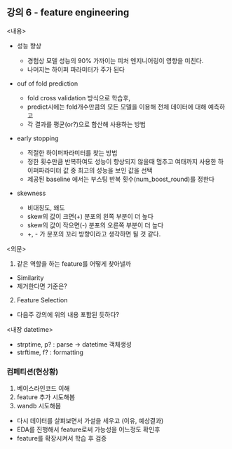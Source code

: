 ## 강의 6 - feature engineering

<내용>
* 성능 향상
  * 경험상 모델 성능의 90% 가까이는 피처 엔지니어링이 영향을 미친다.
  * 나머지는 하이퍼 파라미터가 주가 된다
* ouf of fold prediction
  * fold cross validation 방식으로 학습후,  
  * predict시에는 fold개수만큼의 모든 모델을 이용해 전체 데이터에 대해 예측하고    
  * 각 결과를 평균(or?)으로 합산해 사용하는 방법
* early stopping
  * 적절한 하이퍼파라미터를 찾는 방법
  * 정한 횟수만큼 반복하여도 성능이 향상되지 않을때 멈추고 여태까지 사용한 하이퍼파라미터 값 중 최고의 성능을 보인 값을 선택
  * 제공된 baseline 에서는 부스팅 반복 횟수(num_boost_round)를 정한다

* skewness
  * 비대칭도, 왜도
  * skew의 값이 크면(+) 분포의 왼쪽 부분이 더 높다
  * skew의 값이 작으면(-) 분포의 오른쪽 부분이 더 높다
  * +, - 가 분포의 꼬리 방향이라고 생각하면 될 것 같다. 

<의문>
1. 같은 역할을 하는 feature를 어떻게 찾아낼까
  * Similarity
  * 제거한다면 기준은?
2. Feature Selection  
  
* 다음주 강의에 위의 내용 포함된 듯하다?

<내장 datetime>
* strptime, p? : parse -> datetime 객체생성
* strftime, f? : formatting

### 컴페티션(현상황)
1. 베이스라인코드 이해
2. feature 추가 시도해봄
3. wandb 시도해봄

* 다시 데이터를 살펴보면서 가설을 세우고 (이유, 예상결과)
* EDA를 진행해서 feature로써 가능성을 어느정도 확인후
* feature를 확장시켜서 학습 후 검증
